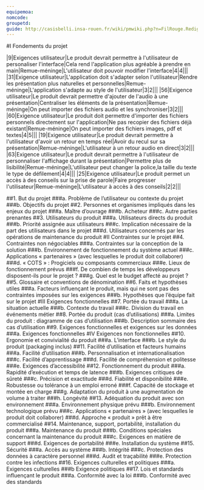 ```yaml
---
equipemoa: 
nomcode: 
groupetd: 
guide: http://casisbelli.insa-rouen.fr/wiki/pmwiki.php?n=FilRouge.RedigerCdc
---
```


#I	Fondements du projet


|9|Exigences utilisateur|Le produit devrait permettre à l'utilisateur de personaliser l'interface|Cela rend l'application plus agréable à prendre en main|Remue-méninge|L'utilisateur doit pouvoir modifier l'interface|4|4|||
|31|Exigence utilisateur|L'application doit s'adapter selon l'utilisateur|Rendre les présentation plus naturelles et personnelles|Remue-méninge|L'application s'adapte au style de l'utilisateur|3|2|||
|56|Exigence utilisateur|Le produit devrait permettre d'ajouter de l'audio à une présentation|Centraliser les éléments de la présentation|Remue-méninge|On peut importer des fichiers audio et les synchroniser|3|2|||
|60|Exigence utilisateur|Le produit doit permettre d'importer des fichiers personnels directement sur l'application|Ne pas recopier des fichiers déjà existant|Remue-méninge|On peut importer des fichiers images, pdf et textes|4|5|||
|19|Exigence utilisateur|Le produit devrait permettre à l'utilisateur d'avoir un retour en temps réel|Avoir du recul sur sa présentation|Remue-méninge|L'utilisateur à un retour audio en direct|3|2|||
|63|Exigence utilisateur|Le produit devrait permettre à l'utilisateur de personnaliser l'affichage durant la présentation|Permettre plus de lisibilité|Remue-méninge|L'utilisateur peut changer la police,la taille du texte le type de défilement|4|4|||
|25|Exigence utilisateur|Le produit permet un accès à des conseils sur la prise de parole|Faire progresser l'utilisateur|Remue-méninge|L'utilisateur à accès à des conseils|2|2|||







##1. But du projet
###a. Problème de l’utilisateur ou contexte du projet 
###b. Objectifs du projet
##2. Personnes et organismes impliqués dans les enjeux du projet 
###a. Maître d’ouvrage
###b. Acheteur
###c. Autre parties prenantes
##3. Utilisateurs du produit
###a.	Utilisateurs directs du produit
###b. Priorité assignée aux utilisateurs
###c. Implication nécessaire de la part des utilisateurs dans le projet
###d. Utilisateurs concernés par les opérations de maintenance du produit
#II	Contraintes sur le projet 
##4. Contraintes non négociables
###a. Contraintes sur la conception de la solution
###b. Environnement de fonctionnement du système actuel
###c. Applications « partenaires » (avec lesquelles le produit doit collaborer)
###d. « COTS » : Progiciels ou composants commerciaux
###e. Lieux de fonctionnement prévus
###f. De combien de temps les développeurs disposent-ils pour le projet ?
###g. Quel est le budget affecté au projet ?
##5. Glossaire et conventions de dénomination
##6. Faits et hypothèses utiles
###a. Facteurs influençant le produit, mais qui ne sont pas des contraintes imposées sur les exigences
###b. Hypothèses que l’équipe fait sur le projet 
#III	Exigences fonctionnelles
##7. Portée du travail
###a. La situation actuelle
###b. Contexte du travail
###c. Division du travail en événements métier
##8. Portée du produit (cas d’utilisations)
###a. Limites du produit : diagramme de cas d’utilisation
###b. Description sommaire des cas d’utilisation
##9. Exigences fonctionnelles et exigences sur les données
###a. Exigences fonctionnelles
#IV	Exigences non fonctionnelles
##10. Ergonomie et convivialité du produit
###a. L’interface
###b. Le style du produit (packaging inclus)
##11. Facilité d’utilisation et facteurs humains 
###a. Facilité d’utilisation
###b. Personnalisation et internationalisation
###c. Facilité d’apprentissage
###d. Facilité de compréhension et politesse
###e. Exigences d’accessibilité
##12. Fonctionnement du produit
###a. Rapidité d’exécution et temps de latence
###b. Exigences critiques de sûreté
###c. Précision et exactitude
###d. Fiabilité et disponibilité
###e. Robustesse ou tolérance à un emploi erroné
###f. Capacité de stockage et montée en charge
###g. Adaptation du produit à une augmentation de volume à traiter
###h. Longévité
##13. Adéquation du produit avec son environnement
###a. Environnement physique prévu
###b. Environnement technologique prévu
###c. Applications « partenaires » (avec lesquelles le produit doit collaborer) 
###d. Approche « produit » prêt à être commercialisé
##14. Maintenance, support, portabilité, installation du produit
###a. Maintenance du produit 
###b. Conditions spéciales concernant la maintenance du produit
###c. Exigences en matière de support
###d. Exigences de portabilité
###e. Installation du système
##15. Sécurité
###a. Accès au système
###b. Intégrité
###c. Protection des données à caractère personnel
###d. Audit et traçabilité
###e. Protection contre les infections
##16. Exigences culturelles et politiques 
###a. Exigences culturelles
###b Exigence politiques
##17. Lois et standards influençant le produit
###a. Conformité avec la loi
###b. Conformité avec des standards
